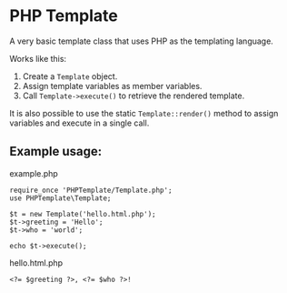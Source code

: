 # PHP Template

A very basic template class that uses PHP as the templating language.

Works like this:

1. Create a `Template` object.
1. Assign template variables as member variables.
1. Call `Template->execute()` to retrieve the rendered template.

It is also possible to use the static `Template::render()` method to assign variables and execute in a single call.

## Example usage:

example.php

	require_once 'PHPTemplate/Template.php';
	use PHPTemplate\Template;

	$t = new Template('hello.html.php');
	$t->greeting = 'Hello';
	$t->who = 'world';

	echo $t->execute();

hello.html.php

	<?= $greeting ?>, <?= $who ?>!

